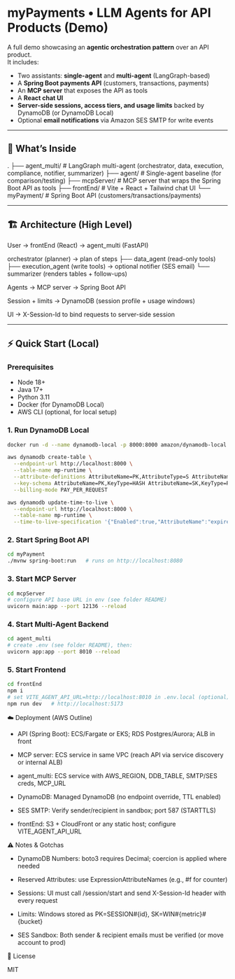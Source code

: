 # myPayments • LLM Agents for API Products (Demo)

A full demo showcasing an **agentic orchestration pattern** over an API product.  
It includes:

- Two assistants: **single-agent** and **multi-agent** (LangGraph-based)  
- A **Spring Boot payments API** (customers, transactions, payments)  
- An **MCP server** that exposes the API as tools  
- A **React chat UI**  
- **Server-side sessions, access tiers, and usage limits** backed by DynamoDB (or DynamoDB Local)  
- Optional **email notifications** via Amazon SES SMTP for write events  

---

## 📂 What’s Inside

.
├── agent_multi/ # LangGraph multi-agent (orchestrator, data, execution, compliance, notifier, summarizer)
├── agent/ # Single-agent baseline (for comparison/testing)
├── mcpServer/ # MCP server that wraps the Spring Boot API as tools
├── frontEnd/ # Vite + React + Tailwind chat UI
└── myPayment/ # Spring Boot API (customers/transactions/payments)


---

## 🏗 Architecture (High Level)

User → frontEnd (React) → agent_multi (FastAPI)

orchestrator (planner) → plan of steps
├── data_agent (read-only tools)
├── execution_agent (write tools) → optional notifier (SES email)
└── summarizer (renders tables + follow-ups)

Agents → MCP server → Spring Boot API

Session + limits → DynamoDB (session profile + usage windows)

UI → X-Session-Id to bind requests to server-side session


---

## ⚡ Quick Start (Local)

### Prerequisites
- Node 18+  
- Java 17+  
- Python 3.11  
- Docker (for DynamoDB Local)  
- AWS CLI (optional, for local setup)  

### 1. Run DynamoDB Local
```bash
docker run -d --name dynamodb-local -p 8000:8000 amazon/dynamodb-local

aws dynamodb create-table \
  --endpoint-url http://localhost:8000 \
  --table-name mp-runtime \
  --attribute-definitions AttributeName=PK,AttributeType=S AttributeName=SK,AttributeType=S \
  --key-schema AttributeName=PK,KeyType=HASH AttributeName=SK,KeyType=RANGE \
  --billing-mode PAY_PER_REQUEST

aws dynamodb update-time-to-live \
  --endpoint-url http://localhost:8000 \
  --table-name mp-runtime \
  --time-to-live-specification '{"Enabled":true,"AttributeName":"expiresAt"}'
  ```

###  2. Start Spring Boot API
```bash
cd myPayment
./mvnw spring-boot:run   # runs on http://localhost:8080
```

### 3. Start MCP Server
```bash
cd mcpServer
# configure API base URL in env (see folder README)
uvicorn main:app --port 12136 --reload
```

### 4. Start Multi-Agent Backend
```bash
cd agent_multi
# create .env (see folder README), then:
uvicorn app:app --port 8010 --reload
```

###  5. Start Frontend
```bash
cd frontEnd
npm i
# set VITE_AGENT_API_URL=http://localhost:8010 in .env.local (optional)
npm run dev   # http://localhost:5173
```



☁️ Deployment (AWS Outline)

- API (Spring Boot): ECS/Fargate or EKS; RDS Postgres/Aurora; ALB in front

- MCP server: ECS service in same VPC (reach API via service discovery or internal ALB)

- agent_multi: ECS service with AWS_REGION, DDB_TABLE, SMTP/SES creds, MCP_URL

- DynamoDB: Managed DynamoDB (no endpoint override, TTL enabled)

- SES SMTP: Verify sender/recipient in sandbox; port 587 (STARTTLS)

- frontEnd: S3 + CloudFront or any static host; configure VITE_AGENT_API_URL



⚠️ Notes & Gotchas

- DynamoDB Numbers: boto3 requires Decimal; coercion is applied where needed

- Reserved Attributes: use ExpressionAttributeNames (e.g., #f for counter)

- Sessions: UI must call /session/start and send X-Session-Id header with every request

- Limits: Windows stored as PK=SESSION#{id}, SK=WIN#{metric}#{bucket}

- SES Sandbox: Both sender & recipient emails must be verified (or move account to prod)


📜 License

MIT 